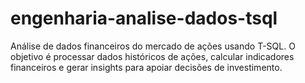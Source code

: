 # engenharia-analise-dados-tsql
Análise de dados financeiros do mercado de ações usando T-SQL. O objetivo é processar dados históricos de ações, calcular indicadores financeiros e gerar insights para apoiar decisões de investimento.

